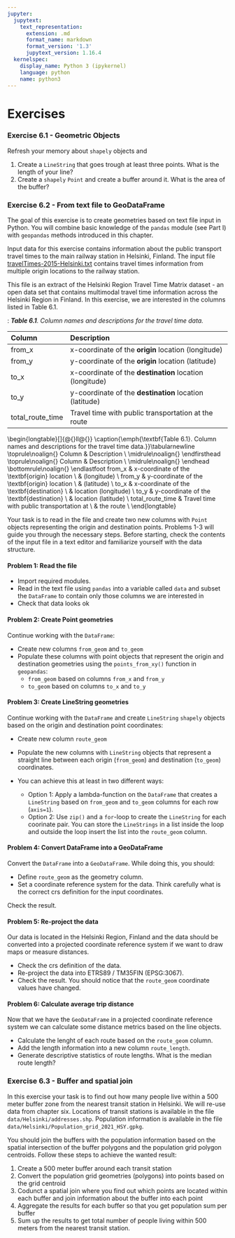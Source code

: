 ```yaml
---
jupyter:
  jupytext:
    text_representation:
      extension: .md
      format_name: markdown
      format_version: '1.3'
      jupytext_version: 1.16.4
  kernelspec:
    display_name: Python 3 (ipykernel)
    language: python
    name: python3
---
```


<!-- #region editable=true slideshow={"slide_type": ""} -->
# Exercises
<!-- #endregion -->

<!-- #region editable=true slideshow={"slide_type": ""} -->
### Exercise 6.1 - Geometric Objects

Refresh your memory about `shapely` objects and 

1. Create a `LineString` that goes trough at least three points. What is the length of your line?
2. Create a `shapely` `Point` and create a buffer around it. What is the area of the buffer?
<!-- #endregion -->

<!-- #region editable=true slideshow={"slide_type": ""} -->
### Exercise 6.2 - From text file to GeoDataFrame
<!-- #endregion -->

<!-- #region editable=true slideshow={"slide_type": ""} -->
The goal of this exercise is to create geometries based on text file input in Python. You will combine basic knowledge of the `pandas` module (see Part I) with `geopandas` methods introduced in this chapter. 

Input data for this exercise contains information about the public transport travel times to the main railway station in Helsinki, Finland. The input file [travelTimes-2015-Helsinki.txt](data/Helsinki/travelTimes_2015_Helsinki.txt) contains travel times information from multiple origin locations to the railway station. 

This file is an extract of the Helsinki Region Travel Time Matrix dataset - an open data set that contains multimodal travel time information across the Helsinki Region in Finland. In this exercise, we are interested in the columns listed in Table 6.1.
<!-- #endregion -->

<!-- #region editable=true slideshow={"slide_type": ""} tags=["remove_book_cell"] -->
<!-- WARNING: If you update the contents of this cell, you must also update the LaTeX table in the following cell! -->
: _**Table 6.1**. Column names and descriptions for the travel time data._

| Column           | Description                                              |
|:-----------------|:---------------------------------------------------------|
| from_x           | x-coordinate of the **origin** location (longitude)      |
| from_y           | y-coordinate of the **origin** location (latitude)       |
| to_x             | x-coordinate of the **destination** location (longitude) |
| to_y             | y-coordinate of the **destination** location (latitude)  |
| total_route_time | Travel time with public transportation at the route      |
<!-- #endregion -->

<!-- #raw editable=true slideshow={"slide_type": ""} tags=["hide-cell"] raw_mimetype="" -->
\begin{longtable}[]{@{}ll@{}}
\caption{\emph{\textbf{Table 6.1}. Column names and descriptions for the
travel time data.}}\tabularnewline
\toprule\noalign{}
Column & Description \\
\midrule\noalign{}
\endfirsthead
\toprule\noalign{}
Column & Description \\
\midrule\noalign{}
\endhead
\bottomrule\noalign{}
\endlastfoot
from\_x & x-coordinate of the \textbf{origin} location \\
& (longitude) \\
from\_y & y-coordinate of the \textbf{origin} location \\
& (latitude) \\
to\_x & x-coordinate of the \textbf{destination} \\
& location (longitude) \\
to\_y & y-coordinate of the \textbf{destination} \\
& location (latitude) \\
total\_route\_time & Travel time with public transportation at \\
& the route \\
\end{longtable}
<!-- #endraw -->

<!-- #region editable=true slideshow={"slide_type": ""} -->
Your task is to read in the file and create two new columns with `Point` objects representing the origin and destination points. Problems 1-3 will guide you through the necessary steps. Before starting, check the contents of the input file in a text editor and familiarize yourself with the data structure.
<!-- #endregion -->

<!-- #region editable=true slideshow={"slide_type": ""} -->
#### Problem 1: Read the file

- Import required modules.
- Read in the text file using `pandas` into a variable called `data` and subset the `DataFrame` to contain only those columns we are interested in
- Check that data looks ok

<!-- #endregion -->

#### Problem 2: Create Point geometries

Continue working with the `DataFrame`:
- Create new columns `from_geom` and `to_geom`
- Populate these columns with point objects that represent the origin and destination geometries using the `points_from_xy()` function in `geopandas`:
    - `from_geom` based on columns `from_x` and `from_y`
    - `to_geom` based on columns `to_x` and `to_y`



#### Problem 3: Create LineString geometries

Continue working with the `DataFrame` and create `LineString` `shapely` objects based on the origin and destination point coordinates:

- Create new column `route_geom`
- Populate the new columns with `LineString` objects that represent a straight line between each origin (`from_geom`) and destination (`to_geom`) coordinates.

- You can achieve this at least in two different ways:
    - Option 1: Apply a lambda-function on the `DataFrame` that creates a `LineString` based on `from_geom` and `to_geom` columns for each row (`axis=1`).
    - Option 2: Use `zip()` and a `for`-loop to create the `LineString` for each coorinate pair. You can store the `LineStrings` in a list inside the loop and outside the loop insert the list into the `route_geom` column.



#### Problem 4: Convert DataFrame into a GeoDataFrame

Convert the `DataFrame` into a `GeoDataFrame`. While doing this, you should:
- Define `route_geom` as the geometry column.
- Set a coordinate reference system for the data. Think carefully what is the correct crs definition for the input coordinates.

Check the result. 


#### Problem 5: Re-project the data

Our data is located in the Helsinki Region, Finland and the data should be converted into a projected coordinate reference system if we want to draw maps or measure distances. 

- Check the crs definition of the data. 
- Re-project the data into ETRS89 / TM35FIN (EPSG:3067).
- Check the result. You should notice that the `route_geom` coordinate values have changed.


#### Problem 6: Calculate average trip distance

Now that we have the `GeoDataFrame` in a projected coordinate reference system we can calculate some distance metrics based on the line objects.

- Calculate the lenght of each route based on the `route_geom` column.
- Add the length information into a new column `route_length`.
- Generate descriptive statistics of route lengths. What is the median route length?


### Exercise 6.3 - Buffer and spatial join

In this exercise your task is to find out how many people live within a 500 meter buffer zone from the nearest transit station in Helsinki. We will re-use data from chapter six. Locations of transit stations is available in the file `data/Helsinki/addresses.shp`. Population information is available in the file `data/Helsinki/Population_grid_2021_HSY.gpkg`.

You should join the buffers with the population information based on the spatial intersection of the buffer polygons and the population grid polygon centroids. Follow these steps to achieve the wanted result:

1. Create a 500 meter buffer around each transit station
2. Convert the population grid geometries (polygons) into points based on the grid centroid
3. Codunct a spatial join where you find out which points are located within each buffer and join information about the buffer into each point
4. Aggregate the results for each buffer so that you get population sum per buffer
5. Sum up the results to get total number of people living within 500 meters from the nearest transit station.
